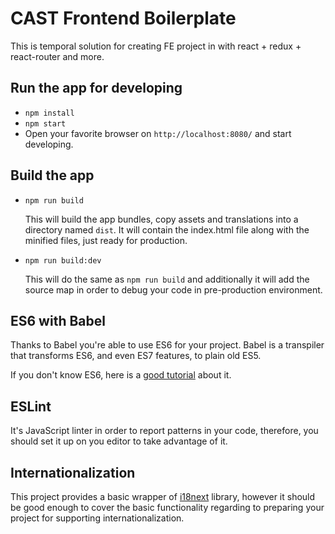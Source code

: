 # CAST Frontend Boilerplate

This is temporal solution for creating FE project in with react + redux + react-router and more.

## Run the app for developing

- ``npm install``
- ``npm start``
- Open your favorite browser on ``http://localhost:8080/`` and start developing.

## Build the app

- ``npm run build``

    This will build the app bundles, copy assets and translations into a directory named ``dist``. It will contain the index.html
    file along with the minified files, just ready for production.

- ``npm run build:dev``

    This will do the same as ``npm run build`` and additionally it will add the source map in order to debug your code in
    pre-production environment.

## ES6 with Babel

Thanks to Babel you're able to use ES6 for your project. Babel is a transpiler that transforms ES6, and even ES7 features, to plain old ES5.

If you don't know ES6, here is a [good tutorial](https://babeljs.io/learn-es2015/) about it.

## ESLint

It's JavaScript linter in order to report patterns in your code, therefore, you should set it up on you editor to take advantage of it.

## Internationalization

This project provides a basic wrapper of [i18next](https://www.i18next.com/api.html) library, however it should be good enough
to cover the basic functionality regarding to preparing your project for supporting internationalization.
